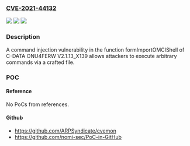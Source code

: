 ### [CVE-2021-44132](https://cve.mitre.org/cgi-bin/cvename.cgi?name=CVE-2021-44132)
![](https://img.shields.io/static/v1?label=Product&message=n%2Fa&color=blue)
![](https://img.shields.io/static/v1?label=Version&message=n%2Fa&color=blue)
![](https://img.shields.io/static/v1?label=Vulnerability&message=n%2Fa&color=brighgreen)

### Description

A command injection vulnerability in the function formImportOMCIShell of C-DATA ONU4FERW V2.1.13_X139 allows attackers to execute arbitrary commands via a crafted file.

### POC

#### Reference
No PoCs from references.

#### Github
- https://github.com/ARPSyndicate/cvemon
- https://github.com/nomi-sec/PoC-in-GitHub

